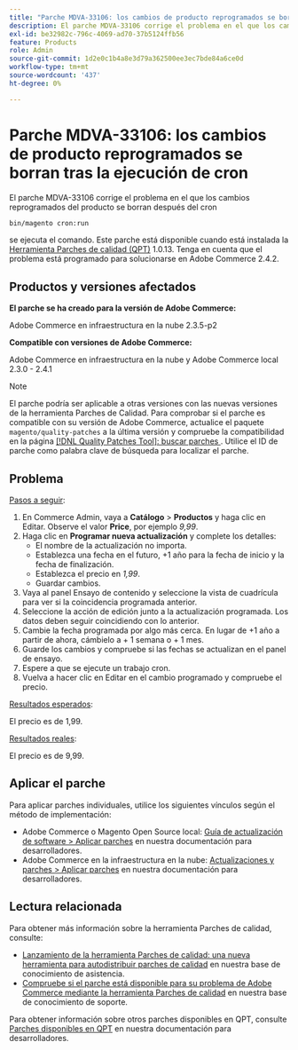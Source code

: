 ```yaml
---
title: "Parche MDVA-33106: los cambios de producto reprogramados se borran tras la ejecución de Cron"
description: El parche MDVA-33106 corrige el problema en el que los cambios reprogramados del producto se borran después del cron
exl-id: be32982c-796c-4069-ad70-37b5124ffb56
feature: Products
role: Admin
source-git-commit: 1d2e0c1b4a8e3d79a362500ee3ec7bde84a6ce0d
workflow-type: tm+mt
source-wordcount: '437'
ht-degree: 0%

---
```


# Parche MDVA-33106: los cambios de producto reprogramados se borran tras la ejecución de cron

El parche MDVA-33106 corrige el problema en el que los cambios reprogramados del producto se borran después del cron

```bash
bin/magento cron:run
```

se ejecuta el comando. Este parche está disponible cuando está instalada la [Herramienta Parches de calidad (QPT)](https://devdocs.magento.com/guides/v2.4/comp-mgr/patching.html#mqp) 1.0.13. Tenga en cuenta que el problema está programado para solucionarse en Adobe Commerce 2.4.2.

## Productos y versiones afectados

**El parche se ha creado para la versión de Adobe Commerce:**

Adobe Commerce en infraestructura en la nube 2.3.5-p2

**Compatible con versiones de Adobe Commerce:**

Adobe Commerce en infraestructura en la nube y Adobe Commerce local 2.3.0 - 2.4.1

>[!NOTE]
>
>El parche podría ser aplicable a otras versiones con las nuevas versiones de la herramienta Parches de Calidad. Para comprobar si el parche es compatible con su versión de Adobe Commerce, actualice el paquete `magento/quality-patches` a la última versión y compruebe la compatibilidad en la página [[!DNL Quality Patches Tool]: buscar parches ](https://devdocs.magento.com/quality-patches/tool.html#patch-grid). Utilice el ID de parche como palabra clave de búsqueda para localizar el parche.

## Problema

<u>Pasos a seguir</u>:

1. En Commerce Admin, vaya a **Catálogo** > **Productos** y haga clic en Editar. Observe el valor **Price**, por ejemplo *9,99*.
1. Haga clic en **Programar nueva actualización** y complete los detalles:
   * El nombre de la actualización no importa.
   * Establezca una fecha en el futuro, +1 año para la fecha de inicio y la fecha de finalización.
   * Establezca el precio en *1,99*.
   * Guardar cambios.
1. Vaya al panel Ensayo de contenido y seleccione la vista de cuadrícula para ver si la coincidencia programada anterior.
1. Seleccione la acción de edición junto a la actualización programada. Los datos deben seguir coincidiendo con lo anterior.
1. Cambie la fecha programada por algo más cerca. En lugar de +1 año a partir de ahora, cámbielo a + 1 semana o + 1 mes.
1. Guarde los cambios y compruebe si las fechas se actualizan en el panel de ensayo.
1. Espere a que se ejecute un trabajo cron.
1. Vuelva a hacer clic en Editar en el cambio programado y compruebe el precio.

<u>Resultados esperados</u>:

El precio es de 1,99.

<u>Resultados reales</u>:

El precio es de 9,99.

## Aplicar el parche

Para aplicar parches individuales, utilice los siguientes vínculos según el método de implementación:

* Adobe Commerce o Magento Open Source local: [Guía de actualización de software > Aplicar parches](https://devdocs.magento.com/guides/v2.4/comp-mgr/patching/mqp.html) en nuestra documentación para desarrolladores.
* Adobe Commerce en la infraestructura en la nube: [Actualizaciones y parches > Aplicar parches](https://devdocs.magento.com/cloud/project/project-patch.html) en nuestra documentación para desarrolladores.

## Lectura relacionada

Para obtener más información sobre la herramienta Parches de calidad, consulte:

* [Lanzamiento de la herramienta Parches de calidad: una nueva herramienta para autodistribuir parches de calidad](/help/announcements/adobe-commerce-announcements/magento-quality-patches-released-new-tool-to-self-serve-quality-patches.md) en nuestra base de conocimiento de asistencia.
* [Compruebe si el parche está disponible para su problema de Adobe Commerce mediante la herramienta Parches de calidad](/help/support-tools/patches-available-in-qpt-tool/check-patch-for-magento-issue-with-magento-quality-patches.md) en nuestra base de conocimiento de soporte.

Para obtener información sobre otros parches disponibles en QPT, consulte [Parches disponibles en QPT](https://devdocs.magento.com/quality-patches/tool.html#patch-grid) en nuestra documentación para desarrolladores.
